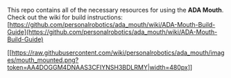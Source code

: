This repo contains all of the necessary resources for using the **ADA Mouth**. Check out the wiki for build instructions: [https://github.com/personalrobotics/ada_mouth/wiki/ADA-Mouth-Build-Guide](https://github.com/personalrobotics/ada_mouth/wiki/ADA-Mouth-Build-Guide)

[[https://raw.githubusercontent.com/wiki/personalrobotics/ada_mouth/images/mouth_mounted.png?token=AA4DOGGM4DNAAS3CFIYNSH3BDLRMY|width=480px]]

